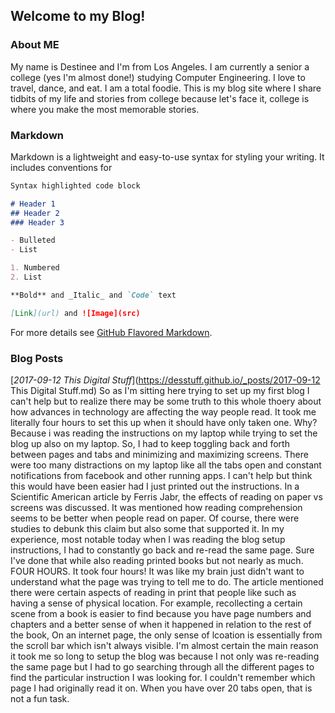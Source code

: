 ## Welcome to my Blog!

### About ME

My name is Destinee and I'm from Los Angeles. I am currently a senior a college (yes I'm almost done!) studying Computer Engineering. I love to travel, dance, and eat. I am a total foodie. This is my blog site where I share tidbits of my life and stories from college because let's face it, college is where you make the most memorable stories.

### Markdown

Markdown is a lightweight and easy-to-use syntax for styling your writing. It includes conventions for

```markdown
Syntax highlighted code block

# Header 1
## Header 2
### Header 3

- Bulleted
- List

1. Numbered
2. List

**Bold** and _Italic_ and `Code` text

[Link](url) and ![Image](src)
```

For more details see [GitHub Flavored Markdown](https://guides.github.com/features/mastering-markdown/).

### Blog Posts

[_2017-09-12 This Digital Stuff_](https://desstuff.github.io/_posts/2017-09-12 This Digital Stuff.md)
So as I'm sitting here trying to set up my first blog I can't help but to realize there may be some truth to this whole thoery about how advances in technology are affecting the way people read. It took me literally four hours to set this up when it should have only taken one. Why? Because i was reading the instructions on my laptop while trying to set the blog up also on my laptop. So, I had to keep toggling back and forth between pages and tabs and minimizing and maximizing screens. There were too many distractions on my laptop like all the tabs open and constant notifications from facebook and other running apps. I can't help but think this would have been easier had I just printed out the instructions. 
  In a Scientific American article by Ferris Jabr, the effects of reading on paper vs screens was discussed. It was mentioned how reading comprehension seems to be better when people read on paper. Of course, there were studies to debunk this claim but also some that supported it. In my experience, most notable today when I was reading the blog setup instructions, I had to constantly go back and re-read the same page. Sure I've done that while also reading printed books but not nearly as much. FOUR HOURS. It took four hours! It was like my brain just didn't want to understand what the page was trying to tell me to do. 
  The article mentioned there were certain aspects of reading in print that people like such as having a sense of physical location. For example, recollecting a certain scene from a book is easier to find because you have page numbers and chapters and a better sense of when it happened in relation to the rest of the book, On an internet page, the only sense of lcoation is essentially from the scroll bar which isn't always visible. I'm almost certain the main reason it took me so long to setup the blog was because I not only was re-reading the same page but I had to go searching through all the different pages to find the particular instruction I was looking for. I couldn't remember which page I had originally read it on. When you have over 20 tabs open, that is not a fun task. 


